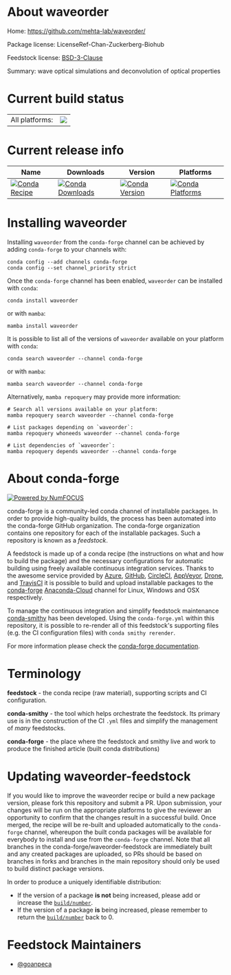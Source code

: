 About waveorder
===============

Home: https://github.com/mehta-lab/waveorder/

Package license: LicenseRef-Chan-Zuckerberg-Biohub

Feedstock license: [BSD-3-Clause](https://github.com/conda-forge/waveorder-feedstock/blob/main/LICENSE.txt)

Summary: wave optical simulations and deconvolution of optical properties

Current build status
====================


<table><tr><td>All platforms:</td>
    <td>
      <a href="https://dev.azure.com/conda-forge/feedstock-builds/_build/latest?definitionId=16607&branchName=main">
        <img src="https://dev.azure.com/conda-forge/feedstock-builds/_apis/build/status/waveorder-feedstock?branchName=main">
      </a>
    </td>
  </tr>
</table>

Current release info
====================

| Name | Downloads | Version | Platforms |
| --- | --- | --- | --- |
| [![Conda Recipe](https://img.shields.io/badge/recipe-waveorder-green.svg)](https://anaconda.org/conda-forge/waveorder) | [![Conda Downloads](https://img.shields.io/conda/dn/conda-forge/waveorder.svg)](https://anaconda.org/conda-forge/waveorder) | [![Conda Version](https://img.shields.io/conda/vn/conda-forge/waveorder.svg)](https://anaconda.org/conda-forge/waveorder) | [![Conda Platforms](https://img.shields.io/conda/pn/conda-forge/waveorder.svg)](https://anaconda.org/conda-forge/waveorder) |

Installing waveorder
====================

Installing `waveorder` from the `conda-forge` channel can be achieved by adding `conda-forge` to your channels with:

```
conda config --add channels conda-forge
conda config --set channel_priority strict
```

Once the `conda-forge` channel has been enabled, `waveorder` can be installed with `conda`:

```
conda install waveorder
```

or with `mamba`:

```
mamba install waveorder
```

It is possible to list all of the versions of `waveorder` available on your platform with `conda`:

```
conda search waveorder --channel conda-forge
```

or with `mamba`:

```
mamba search waveorder --channel conda-forge
```

Alternatively, `mamba repoquery` may provide more information:

```
# Search all versions available on your platform:
mamba repoquery search waveorder --channel conda-forge

# List packages depending on `waveorder`:
mamba repoquery whoneeds waveorder --channel conda-forge

# List dependencies of `waveorder`:
mamba repoquery depends waveorder --channel conda-forge
```


About conda-forge
=================

[![Powered by
NumFOCUS](https://img.shields.io/badge/powered%20by-NumFOCUS-orange.svg?style=flat&colorA=E1523D&colorB=007D8A)](https://numfocus.org)

conda-forge is a community-led conda channel of installable packages.
In order to provide high-quality builds, the process has been automated into the
conda-forge GitHub organization. The conda-forge organization contains one repository
for each of the installable packages. Such a repository is known as a *feedstock*.

A feedstock is made up of a conda recipe (the instructions on what and how to build
the package) and the necessary configurations for automatic building using freely
available continuous integration services. Thanks to the awesome service provided by
[Azure](https://azure.microsoft.com/en-us/services/devops/), [GitHub](https://github.com/),
[CircleCI](https://circleci.com/), [AppVeyor](https://www.appveyor.com/),
[Drone](https://cloud.drone.io/welcome), and [TravisCI](https://travis-ci.com/)
it is possible to build and upload installable packages to the
[conda-forge](https://anaconda.org/conda-forge) [Anaconda-Cloud](https://anaconda.org/)
channel for Linux, Windows and OSX respectively.

To manage the continuous integration and simplify feedstock maintenance
[conda-smithy](https://github.com/conda-forge/conda-smithy) has been developed.
Using the ``conda-forge.yml`` within this repository, it is possible to re-render all of
this feedstock's supporting files (e.g. the CI configuration files) with ``conda smithy rerender``.

For more information please check the [conda-forge documentation](https://conda-forge.org/docs/).

Terminology
===========

**feedstock** - the conda recipe (raw material), supporting scripts and CI configuration.

**conda-smithy** - the tool which helps orchestrate the feedstock.
                   Its primary use is in the construction of the CI ``.yml`` files
                   and simplify the management of *many* feedstocks.

**conda-forge** - the place where the feedstock and smithy live and work to
                  produce the finished article (built conda distributions)


Updating waveorder-feedstock
============================

If you would like to improve the waveorder recipe or build a new
package version, please fork this repository and submit a PR. Upon submission,
your changes will be run on the appropriate platforms to give the reviewer an
opportunity to confirm that the changes result in a successful build. Once
merged, the recipe will be re-built and uploaded automatically to the
`conda-forge` channel, whereupon the built conda packages will be available for
everybody to install and use from the `conda-forge` channel.
Note that all branches in the conda-forge/waveorder-feedstock are
immediately built and any created packages are uploaded, so PRs should be based
on branches in forks and branches in the main repository should only be used to
build distinct package versions.

In order to produce a uniquely identifiable distribution:
 * If the version of a package **is not** being increased, please add or increase
   the [``build/number``](https://docs.conda.io/projects/conda-build/en/latest/resources/define-metadata.html#build-number-and-string).
 * If the version of a package **is** being increased, please remember to return
   the [``build/number``](https://docs.conda.io/projects/conda-build/en/latest/resources/define-metadata.html#build-number-and-string)
   back to 0.

Feedstock Maintainers
=====================

* [@goanpeca](https://github.com/goanpeca/)

